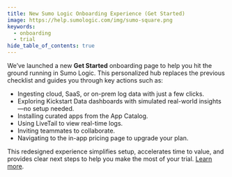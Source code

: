 ```yaml
---
title: New Sumo Logic Onboarding Experience (Get Started)
image: https://help.sumologic.com/img/sumo-square.png
keywords:
  - onboarding
  - trial
hide_table_of_contents: true    
---
```


We’ve launched a new **Get Started** onboarding page to help you hit the ground running in Sumo Logic. This personalized hub replaces the previous checklist and guides you through key actions such as:

* Ingesting cloud, SaaS, or on-prem log data with just a few clicks.
* Exploring Kickstart Data dashboards with simulated real-world insights—no setup needed.
* Installing curated apps from the App Catalog.
* Using LiveTail to view real-time logs.
* Inviting teammates to collaborate.
* Navigating to the in-app pricing page to upgrade your plan.

This redesigned experience simplifies setup, accelerates time to value, and provides clear next steps to help you make the most of your trial. [Learn more](/docs/get-started/quickstart).
